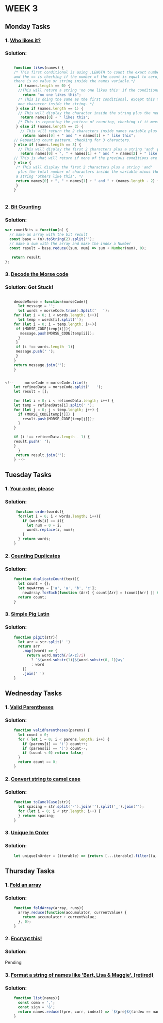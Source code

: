 # WEEK 3

## Monday Tasks

### 1. [Who likes it?](https://www.codewars.com/kata/5266876b8f4bf2da9b000362)

### Solution:

```javascript

    function likes(names) {
    /* This first conditional is using .LENGTH to count the exact number of characters,
    and the == is checking if the number of the count is equal to cero, meaning
    there is no value or string inside the names variable.*/
      if (names.length == 0) {
      //This will return a string 'no one likes this' if the conditional is met.
        return "no one likes this";
      /* This is doing the same as the first conditional, except this time is counting if there is at least
      one character inside the string. */
     } else if (names.length == 1) {
      // This will display the character inside the string plus the new string 'likes this'.
       return names[0] + " likes this";
      /* This is repeating the pattern of counting, checking if it meets the two characters count. */
     } else if (names.length == 2) {
       // This will return the 2 characters inside names variable plus the string 'like this'.
        return names[0] + " and " + names[1] + " like this";
    // Repeating count pattern, checking for 3 characters.
    } else if (names.length == 3) {
      // This will display the first 2 characters plus a string 'and' plus a string 'like this'.
       return names[0] + ", " + names[1] + " and " + names[2] + " like this";
    // This is what will return if none of the previous conditions are met before.
    } else {
     /* This will display the first 2 characters plus a string 'and'
      plus the total number of characters inside the variable minus the first two plus
     a string 'others like this'. */
     return names[0] + ", " + names[1] + " and " + (names.length - 2) + " others like this";
     }
    }
    
```

### 2. [Bit Counting](https://www.codewars.com/kata/526571aae218b8ee490006f4)

### Solution:
``` Javascript
var countBits = function(n) {
  // make an array with the bit result
  const base = (n).toString(2).split('');
  // make a sum with the array and make the index a Number
  const result = base.reduce((sum, num) => sum + Number(num), 0);
   
   return result;
};
```
### 3. [Decode the Morse code](https://www.codewars.com/kata/54b724efac3d5402db00065e)

### Solution: Got Stuck!
```javascript

    decodeMorse = function(morseCode){
      let message = '';
      let words = morseCode.trim().Split('   ');
    for (let i = 0; i < words.length; i++){
      let temp = words[i].split('');
    for (let i = 0; i = temp.length; i++){
     if (MORSE_CODE[temp[i]]){
       message.push(MORSE_CODE[temp[i]]);
      }
     }
     if (i !== words.length -1){
     message.push(' ');
     }
    }
    return message.join('');
    }


<!--     morseCode = morseCode.trim();
    let refinedData = morseCode.split('   ');
    let result = [];
  
    for (let i = 0; i < refinedData.length; i++) {
    let temp = refinedData[i].split(' ');
    for (let j = 0; j < temp.length; j++) {
      if (MORSE_CODE[temp[j]]) {
        result.push(MORSE_CODE[temp[j]]);
      }
    }
    
    if (i !== refinedData.length - 1) {
    result.push(' ');
    }
      }
     return result.join('');
    } -->
```

## Tuesday Tasks

### 1. [Your order, please](https://www.codewars.com/kata/55c45be3b2079eccff00010f)

### Solution:
```javascript
     function order(words){
      for(let i = 0; i < words.length; i++){
        if (words[i] == i){
          let num = 0 + i;
          words.replace(i, num);
        }
      } return words;
    }
```
### 2. [Counting Duplicates](https://www.codewars.com/kata/54bf1c2cd5b56cc47f0007a1)

### Solution:
```javascript
    function duplicateCount(text){
      let count = {};
      let newArray = ['a', 'a', 'b', 'c'];
        newArray.forEach(function (Arr) { count[Arr] = (count[Arr] || 0) + 1; });
      return count;
    }
```
### 3. [Simple Pig Latin](https://www.codewars.com/kata/520b9d2ad5c005041100000f)

### Solution:
```javascript
    function pigIt(str){  
      let arr = str.split(' ')
      return arr
        .map((word) => {
          return word.match(/[A-z]/i)
            ? `${word.substr(1)}${word.substr(0, 1)}ay`
            : word
        })
        .join(' ')
    }
```
## Wednesday Tasks

### 1. [Valid Parentheses](https://www.codewars.com/kata/52774a314c2333f0a7000688)

### Solution:
```javascript
    function validParentheses(parens) {
      let count = 0;
      for ( let i = 0; i < parens.length; i++) {
        if (parens[i] == '(') count++;
        if (parens[i] == ')') count--;
        if (count < 0) return false;
      }
      return count == 0;
    }
```

### 2. [Convert string to camel case](https://www.codewars.com/kata/517abf86da9663f1d2000003)

### Solution:
```javascript
    function toCamelCase(str){
      let spacing = str.split('-').join('').split('_').join('');
      for (let i = 0; i < str.length; i++) {
      } return spacing;
    }
```
### 3. [Unique In Order](https://www.codewars.com/kata/54e6533c92449cc251001667)

### Solution:
```javascript
    let uniqueInOrder = (iterable) => {return [...iterable].filter((a, i) => a !== iterable[i-1])};
```
## Thursday Tasks

### 1. [Fold an array](https://www.codewars.com/kata/57ea70aa5500adfe8a000110)

### Solution:
```javascript
    function foldArray(array, runs){
      array.reduce(function(accumulator, currentValue) {
        return accumulator + currentValue;
      }, 0);
    }
```
### 2. [Encrypt this!](https://www.codewars.com/kata/5848565e273af816fb000449)

### Solution:
Pending

### 3. [Format a string of names like 'Bart, Lisa & Maggie'. (retired)](https://www.codewars.com/kata/53368a47e38700bd8300030d)

### Solution:
```javascript
    function list(names){
      const coma = ',';
      const sign = '&';
      return names.reduce((pre, curr, index)) => `${pre}${(index == names.lentgh-1 ? sign : comma)}${curr.name}`, '').slide(2).trim();
    }
```
